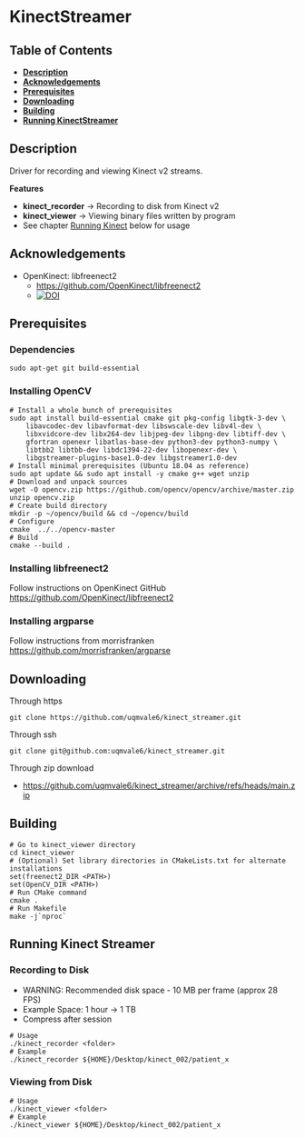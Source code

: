 # KinectStreamer

## Table of Contents
* [**Description**](README.md#description)
* [**Acknowledgements**](README.md#acknowledgements)
* [**Prerequisites**](README.md#prerequisites)
* [**Downloading**](README.md#downloading)
* [**Building**](README.md#building)
* [**Running KinectStreamer**](README.md#running-kinectstreamer)
## Description

Driver for recording and viewing Kinect v2 streams.

**Features**
- **kinect_recorder** -> Recording to disk from Kinect v2
- **kinect_viewer** -> Viewing binary files written by program
- See chapter [Running Kinect](README.md#running-kinect) below for usage

## Acknowledgements
- OpenKinect: libfreenect2
    - https://github.com/OpenKinect/libfreenect2
    - [![DOI](https://zenodo.org/badge/DOI/10.5281/zenodo.50641.svg)](https://doi.org/10.5281/zenodo.50641)

## Prerequisites
### Dependencies
```console
sudo apt-get git build-essential
```
### Installing OpenCV
```console
# Install a whole bunch of prerequisites
sudo apt install build-essential cmake git pkg-config libgtk-3-dev \
    libavcodec-dev libavformat-dev libswscale-dev libv4l-dev \
    libxvidcore-dev libx264-dev libjpeg-dev libpng-dev libtiff-dev \
    gfortran openexr libatlas-base-dev python3-dev python3-numpy \
    libtbb2 libtbb-dev libdc1394-22-dev libopenexr-dev \
    libgstreamer-plugins-base1.0-dev libgstreamer1.0-dev
# Install minimal prerequisites (Ubuntu 18.04 as reference)
sudo apt update && sudo apt install -y cmake g++ wget unzip
# Download and unpack sources
wget -O opencv.zip https://github.com/opencv/opencv/archive/master.zip
unzip opencv.zip
# Create build directory
mkdir -p ~/opencv/build && cd ~/opencv/build
# Configure
cmake  ../../opencv-master
# Build
cmake --build .
```
### Installing libfreenect2
Follow instructions on OpenKinect GitHub
https://github.com/OpenKinect/libfreenect2

### Installing argparse
Follow instructions from morrisfranken
https://github.com/morrisfranken/argparse

## Downloading

Through https
```console
git clone https://github.com/uqmvale6/kinect_streamer.git
```
Through ssh
```console
git clone git@github.com:uqmvale6/kinect_streamer.git
```
Through zip download
- https://github.com/uqmvale6/kinect_streamer/archive/refs/heads/main.zip

## Building
```console
# Go to kinect_viewer directory
cd kinect_viewer
# (Optional) Set library directories in CMakeLists.txt for alternate installations
set(freenect2_DIR <PATH>)
set(OpenCV_DIR <PATH>)
# Run CMake command
cmake .
# Run Makefile
make -j`nproc`
```
## Running Kinect Streamer
### Recording to Disk
- WARNING: Recommended disk space - 10 MB per frame (approx 28 FPS)
- Example Space: 1 hour -> 1 TB
- Compress after session
```console
# Usage
./kinect_recorder <folder>
# Example
./kinect_recorder ${HOME}/Desktop/kinect_002/patient_x
```
### Viewing from Disk
```console
# Usage
./kinect_viewer <folder>
# Example
./kinect_viewer ${HOME}/Desktop/kinect_002/patient_x
```
